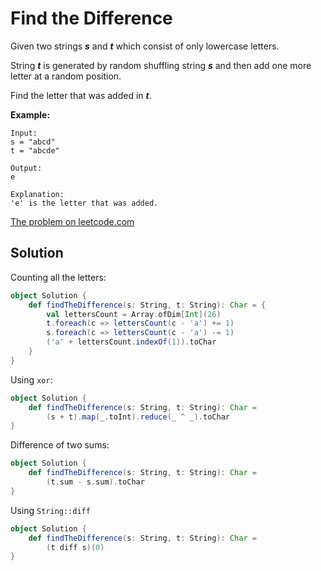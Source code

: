 # Find the Difference

Given two strings _**s**_ and _**t**_ which consist of only lowercase letters.

String _**t**_ is generated by random shuffling string _**s**_ and then add one
more letter at a random position.

Find the letter that was added in _**t**_.

**Example:**
```
Input:
s = "abcd"
t = "abcde"

Output:
e

Explanation:
'e' is the letter that was added.
```

[The problem on leetcode.com](https://leetcode.com/problems/find-the-difference/)

## Solution

Counting all the letters:

```scala
object Solution {
    def findTheDifference(s: String, t: String): Char = {
        val lettersCount = Array.ofDim[Int](26)
        t.foreach(c => lettersCount(c - 'a') += 1)
        s.foreach(c => lettersCount(c - 'a') -= 1)
        ('a' + lettersCount.indexOf(1)).toChar
    }
}
```

Using `xor`:

```scala
object Solution {
    def findTheDifference(s: String, t: String): Char =
        (s + t).map(_.toInt).reduce(_ ^ _).toChar
}
```

Difference of two sums:

```scala
object Solution {
    def findTheDifference(s: String, t: String): Char =
        (t.sum - s.sum).toChar
}
```

Using `String::diff`

```scala
object Solution {
    def findTheDifference(s: String, t: String): Char =
        (t diff s)(0)
}
```
